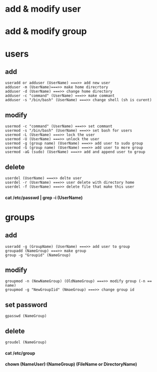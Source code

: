 # add & modify user 
# add & modify group

# users

## add
    useradd or adduser (UserName) ===>> add new user
    adduser -m (UserName)===>> make home direcrtory
    adduser -d (UserName) ===>> change home directory
    adduser -c "command" (UserName) ===>> make commant
    adduser -s "/bin/bash" (UserName) ===>> change shell (sh is curent)

## modify
    usermod -c "command" (UserName) ===>> set commant
    usermod -s "/bin/bash" (UserName) ===>> set bash for users
    usermod -L (UserName) ===>> lock the user
    usermod -U (UserName) ===>> unlock the user
    usermod -g (group name) (UserName) ===>> add user to sudo group
    usermod -G (group name) (UserName) ===>> add user to more group
    usermod -aG (sudo) (UserName) ===>> add and append user to group

## delete
    userdel (UserName) ===>> delte user
    userdel -r (UserName) ===>> user delete with directory home
    userdel -f (UserName) ===>> delete file that make this user

#### cat /etc/passwd | grep -i (UserName)


# groups

## add
    useradd -g (GroupName) (UserName) ===>> add user to group
    groupadd (NameGroup) ===>> make group
    group -g "Groupid" (NameGroup)

## modify
    groupmod -n (NewNameGroup) (OldNameGroup) ===>> modify group (-n == name)
    groupmod -g "NewGroupIid" (NmaeGroup) ===>> change group id

## set password
    gpasswd (NameGroup)

## delete
    groudel (NameGroup)

#### cat /etc/group

#### chown (NameUser):(NameGroup) (FileName or DirectoryName)














